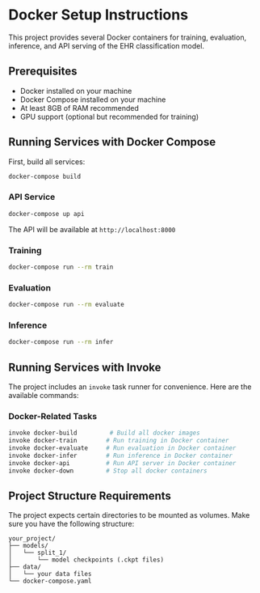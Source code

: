 # Docker Setup Instructions

This project provides several Docker containers for training, evaluation, inference, and API serving of the EHR classification model.

## Prerequisites

- Docker installed on your machine
- Docker Compose installed on your machine
- At least 8GB of RAM recommended
- GPU support (optional but recommended for training)

## Running Services with Docker Compose

First, build all services:
```bash
docker-compose build
```

### API Service
```bash
docker-compose up api
```
The API will be available at `http://localhost:8000`

### Training
```bash
docker-compose run --rm train
```

### Evaluation
```bash
docker-compose run --rm evaluate
```

### Inference
```bash
docker-compose run --rm infer
```

## Running Services with Invoke

The project includes an `invoke` task runner for convenience. Here are the available commands:

### Docker-Related Tasks
```bash
invoke docker-build         # Build all docker images
invoke docker-train        # Run training in Docker container
invoke docker-evaluate     # Run evaluation in Docker container
invoke docker-infer        # Run inference in Docker container
invoke docker-api          # Run API server in Docker container
invoke docker-down         # Stop all docker containers
```

## Project Structure Requirements

The project expects certain directories to be mounted as volumes. Make sure you have the following structure:

```
your_project/
├── models/
│   └── split_1/
│       └── model checkpoints (.ckpt files)
├── data/
│   └── your data files
└── docker-compose.yaml
```
